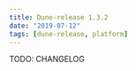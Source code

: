 ```yaml
---
title: Dune-release 1.3.2
date: "2019-07-12"
tags: [dune-release, platform]
---
```


TODO: CHANGELOG
